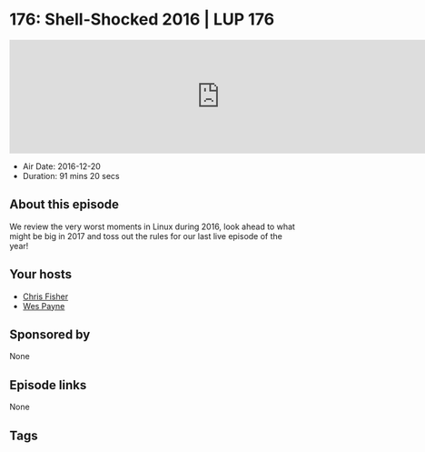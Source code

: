 # 176: Shell-Shocked 2016 | LUP 176

<iframe src="https://player.fireside.fm/v2/RUkczH-V+9Pu-aCbu?theme=dark" width="740" height="200" frameborder="0" scrolling="no"></iframe>

* Air Date: 2016-12-20
* Duration: 91 mins 20 secs

## About this episode

We review the very worst moments in Linux during 2016, look ahead to what might be big in 2017 and toss out the rules for our last live episode of the year!

## Your hosts
* [Chris Fisher](https://linuxunplugged.com/hosts/chrislas)
* [Wes Payne](https://linuxunplugged.com/hosts/wes)

## Sponsored by

None



## Episode links

None



## Tags

